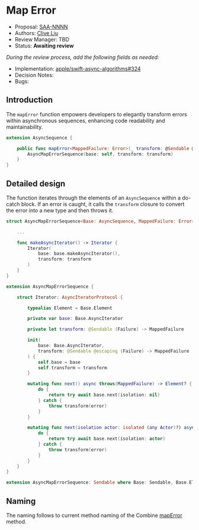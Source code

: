 # Map Error

* Proposal: [SAA-NNNN](NNNN-map-error.md)
* Authors: [Clive Liu](https://github.com/clive819)
* Review Manager: TBD
* Status: **Awaiting review**

*During the review process, add the following fields as needed:*

* Implementation: [apple/swift-async-algorithms#324](https://github.com/apple/swift-async-algorithms/pull/324)
* Decision Notes: 
* Bugs: 

## Introduction

The `mapError` function empowers developers to elegantly transform errors within asynchronous sequences, enhancing code readability and maintainability.

```swift
extension AsyncSequence {

    public func mapError<MappedFailure: Error>(_ transform: @Sendable @escaping (Self.Failure) -> MappedFailure) -> some AsyncSequence<Self.Element, MappedFailure> {
        AsyncMapErrorSequence(base: self, transform: transform)
    }
}
```

## Detailed design

The function iterates through the elements of an `AsyncSequence` within a do-catch block. If an error is caught, it calls the `transform` closure to convert the error into a new type and then throws it.

```swift
struct AsyncMapErrorSequence<Base: AsyncSequence, MappedFailure: Error>: AsyncSequence {

    ...

    func makeAsyncIterator() -> Iterator {
        Iterator(
            base: base.makeAsyncIterator(),
            transform: transform
        )
    }
}

extension AsyncMapErrorSequence {

    struct Iterator: AsyncIteratorProtocol {

        typealias Element = Base.Element

        private var base: Base.AsyncIterator

        private let transform: @Sendable (Failure) -> MappedFailure

        init(
            base: Base.AsyncIterator,
            transform: @Sendable @escaping (Failure) -> MappedFailure
        ) {
            self.base = base
            self.transform = transform
        }

        mutating func next() async throws(MappedFailure) -> Element? {
            do {
                return try await base.next(isolation: nil)
            } catch {
                throw transform(error)
            }
        }

        mutating func next(isolation actor: isolated (any Actor)?) async throws(MappedFailure) -> Element? {
            do {
                return try await base.next(isolation: actor)
            } catch {
                throw transform(error)
            }
        }
    }
}

extension AsyncMapErrorSequence: Sendable where Base: Sendable, Base.Element: Sendable {}
```

## Naming

The naming follows to current method naming of the Combine [mapError](https://developer.apple.com/documentation/combine/publisher/maperror(_:)) method.
